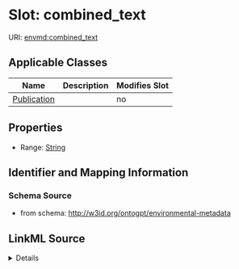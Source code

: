 

# Slot: combined_text

URI: [envmd:combined_text](http://w3id.org/ontogpt/environmental-metadatacombined_text)



<!-- no inheritance hierarchy -->





## Applicable Classes

| Name | Description | Modifies Slot |
| --- | --- | --- |
| [Publication](Publication.md) |  |  no  |







## Properties

* Range: [String](String.md)





## Identifier and Mapping Information







### Schema Source


* from schema: http://w3id.org/ontogpt/environmental-metadata




## LinkML Source

<details>
```yaml
name: combined_text
from_schema: http://w3id.org/ontogpt/environmental-metadata
rank: 1000
alias: combined_text
owner: Publication
domain_of:
- Publication
range: string

```
</details>